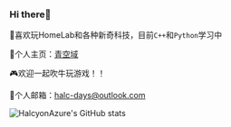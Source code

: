### Hi there👋

🤳喜欢玩HomeLab和各种新奇科技，目前`C++`和`Python`学习中

👀个人主页：[青空域](https://halc.top)

🎮欢迎一起吹牛玩游戏！！

📧个人邮箱：halc-days@outlook.com


![HalcyonAzure's GitHub stats](https://github-readme-stats.vercel.app/api?username=HalcyonAzure&show_icons=true&theme=gruvbox)
